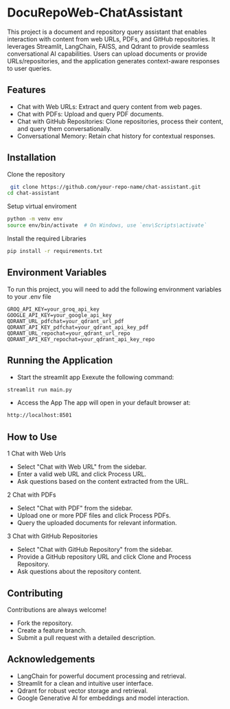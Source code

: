 
# DocuRepoWeb-ChatAssistant

This project is a document and repository query assistant that enables interaction with content from web URLs, PDFs, and GitHub repositories. It leverages Streamlit, LangChain, FAISS, and Qdrant to provide seamless conversational AI capabilities. Users can upload documents or provide URLs/repositories, and the application generates context-aware responses to user queries.


## Features

- Chat with Web URLs: Extract and query content from web pages.
- Chat with PDFs: Upload and query PDF documents.
- Chat with GitHub Repositories: Clone repositories, process their content, and query them conversationally.
- Conversational Memory: Retain chat history for contextual responses.


## Installation

Clone the repository

```bash
 git clone https://github.com/your-repo-name/chat-assistant.git
cd chat-assistant
```
Setup virtual enviroment

```bash
python -m venv env
source env/bin/activate  # On Windows, use `env\Scripts\activate`
```
Install the required Libraries

```bash
pip install -r requirements.txt
```

## Environment Variables

To run this project, you will need to add the following environment variables to your .env file

`GROQ_API_KEY=your_groq_api_key`  
`GOOGLE_API_KEY=your_google_api_key`  
`QDRANT_URL_pdfchat=your_qdrant_url_pdf`
`QDRANT_API_KEY_pdfchat=your_qdrant_api_key_pdf ` 
`QDRANT_URL_repochat=your_qdrant_url_repo ` 
`QDRANT_API_KEY_repochat=your_qdrant_api_key_repo `


## Running the Application

- Start the streamlit app
 Exexute the following command:
```bash
streamlit run main.py
```
-  Access the App
 The app will open in your default browser at:
```bash
http://localhost:8501  
```

## How to Use
1 Chat with Web Urls
- Select "Chat with Web URL" from the sidebar.
- Enter a valid web URL and click Process URL.
- Ask questions based on the content extracted from the URL.

2 Chat with PDFs
- Select "Chat with PDF" from the sidebar.
- Upload one or more PDF files and click Process PDFs.
- Query the uploaded documents for relevant information.

3 Chat with GitHub Repositories
- Select "Chat with GitHub Repository" from the sidebar.
- Provide a GitHub repository URL and click Clone and Process Repository.
- Ask questions about the repository content.
## Contributing

Contributions are always welcome!

- Fork the repository.
- Create a feature branch.
- Submit a pull request with a detailed description.


## Acknowledgements

 - LangChain for powerful document processing and retrieval.
- Streamlit for a clean and intuitive user interface.
- Qdrant for robust vector storage and retrieval.
- Google Generative AI for embeddings and model interaction.

